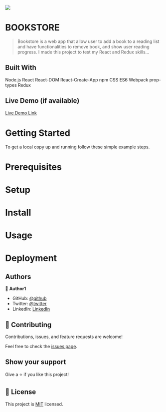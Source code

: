 ![](https://img.shields.io/badge/Microverse-blueviolet)

# BOOKSTORE

> Bookstore is a web app that allow user to add a book to a reading list and have functionalities to remove book, and show user reading progress. I made this project to test my React and Redux skills... 

## Built With

Node.js
React
React-DOM
React-Create-App
npm
CSS
ES6
Webpack
prop-types
Redux

## Live Demo (if available)

[Live Demo Link](https://bstore.netlify.app/)


# Getting Started

To get a local copy up and running follow these simple example steps.

# Prerequisites

# Setup

# Install

# Usage

# Deployment

## Authors

👤 **Author1**

- GitHub: [@github](https://github.com/stanleySimeon)
- Twitter: [@twitter](https://twitter.com/mstanleyme)
- LinkedIn: [LinkedIn](https://linkedin.com/in/stanleysimeon)

## 🤝 Contributing

Contributions, issues, and feature requests are welcome!

Feel free to check the [issues page](../../issues/).

## Show your support

Give a ⭐️ if you like this project!

## 📝 License

This project is [MIT](./MIT.md) licensed.

